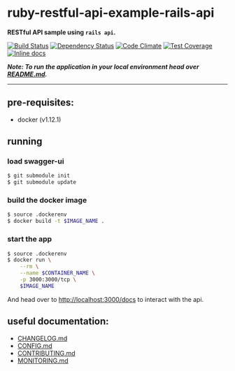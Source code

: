 # ruby-restful-api-example-rails-api
**RESTful API sample using `rails api`.**

[![Build Status](https://travis-ci.org/marioluan/ruby-restful-api-example-rails-api.svg?branch=master)](https://travis-ci.org/marioluan/ruby-restful-api-example-rails-api)
[![Dependency Status](https://gemnasium.com/badges/github.com/marioluan/ruby-restful-api-example-rails-api.svg)](https://gemnasium.com/github.com/marioluan/ruby-restful-api-example-rails-api)
[![Code Climate](https://codeclimate.com/github/marioluan/ruby-restful-api-example-rails-api/badges/gpa.svg)](https://codeclimate.com/github/marioluan/ruby-restful-api-example-rails-api)
[![Test Coverage](https://codeclimate.com/github/marioluan/ruby-restful-api-example-rails-api/badges/coverage.svg)](https://codeclimate.com/github/marioluan/ruby-restful-api-example-rails-api/coverage)
[![Inline docs](http://inch-ci.org/github/marioluan/ruby-restful-api-example-rails-api.svg?branch=master)](http://inch-ci.org/github/marioluan/ruby-restful-api-example-rails-api)

***Note: To run the application in your local environment head over [README.md](/README.md).***

***

## pre-requisites:
- docker (v1.12.1)

## running
### load swagger-ui
```bash
$ git submodule init
$ git submodule update
```

### build the docker image
```bash
$ source .dockerenv
$ docker build -t $IMAGE_NAME .
```

### start the app
```bash
$ source .dockerenv
$ docker run \
    --rm \
    --name $CONTAINER_NAME \
    -p 3000:3000/tcp \
    $IMAGE_NAME
```

And head over to [http://localhost:3000/docs](http://localhost:3000/docs) to
interact with the api.

## useful documentation:
- [CHANGELOG.md](./CHANGELOG.md)
- [CONFIG.md](./CONFIG.md)
- [CONTRIBUTING.md](./CONTRIBUTING.md)
- [MONITORING.md](./MONITORING.md)

